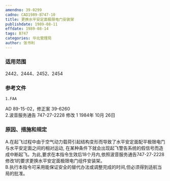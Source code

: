 ```yaml
---
amendno: 39-0299  
cadno: CAD1989-B747-10  
title: 更换水平安定面极限电门安装架  
publishdate: 1989-08-11  
effdate: 1989-08-14  
tags: B747  
categories: 华北管理局  
author: 张书利  
---
```

  
### 适用范围  
2442、2444、2452、2454  
  
<!--more-->  
### 参考文件  
    1.FAA  
AD 89-15-02，修正案 39-6260  
    2.波音服务通告 747-27-2228 修改 1 1984年 10月 26日  
  
### 原因、措施和规定  
A.在起飞过程中由于空气动力载荷引起结构变形而导致了水平安定面配平极限电门与水平安定面之间的相对运动, 在某种条件下就会出现起飞警告系统的假信号而造成中断起飞。为此,要求在本指令生效后18个月内,依照波音服务通告747-27-2228修改1的要求更换水平安定面极限电门组件安装架。  
    B.执行本指令可采用能保证安全的替代办法或调整完成的时间,但必须得到适航当局的批准。  
  
